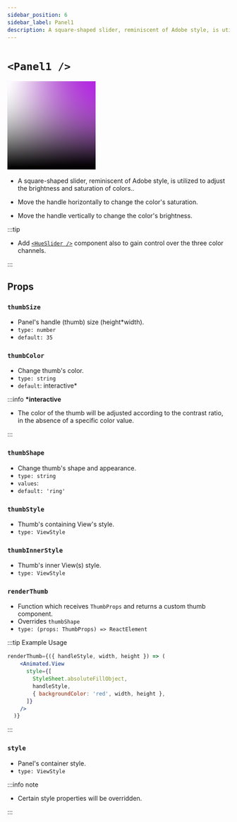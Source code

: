```yaml
---
sidebar_position: 6
sidebar_label: Panel1
description: A square-shaped slider, reminiscent of Adobe style, is utilized to adjust the brightness and saturation of colors.
---
```


# `<Panel1 />`

![panel1](../../../images/panel1.png)

- A square-shaped slider, reminiscent of Adobe style, is utilized to adjust the brightness and saturation of colors..

- Move the handle horizontally to change the color's saturation.

- Move the handle vertically to change the color's brightness.

:::tip

- Add [`<HueSlider />`](./HueSlider) component also to gain control over the three color channels.

:::

## Props

### `thumbSize`

- Panel's handle (thumb) size (height\*width).
- `type: number`
- `default: 35`

### `thumbColor`

- Change thumb's color.
- `type: string`
- `default`: interactive\*

:::info **\*interactive**

- The color of the thumb will be adjusted according to the contrast ratio, in the absence of a specific color value.

:::

### `thumbShape`

- Change thumb's shape and appearance.
- `type: string`
- `values`: <shapes/>
- `default: 'ring'`

### `thumbStyle`

- Thumb's containing View's style.
- `type: ViewStyle`

### `thumbInnerStyle`

- Thumb's inner View(s) style.
- `type: ViewStyle`

### `renderThumb`

- Function which receives `ThumbProps` and returns a custom thumb component.
- Overrides `thumbShape`
- `type: (props: ThumbProps) => ReactElement`

:::tip Example Usage

```jsx
renderThumb={({ handleStyle, width, height }) => (
    <Animated.View
      style={[
        StyleSheet.absoluteFillObject,
        handleStyle,
        { backgroundColor: 'red', width, height },
      ]}
    />
  )}
```
:::

### `style`

- Panel's container style.
- `type: ViewStyle`

:::info note

- Certain style properties will be overridden.

:::
